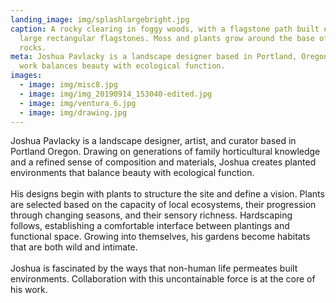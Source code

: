 ```yaml
---
landing_image: img/splashlargebright.jpg
caption: A rocky clearing in foggy woods, with a flagstone path built out of
  large rectangular flagstones. Moss and plants grow around the base of piled
  rocks.
meta: Joshua Pavlacky is a landscape designer based in Portland, Oregon. His
  work balances beauty with ecological function.
images:
  - image: img/misc8.jpg
  - image: img/img_20190914_153040-edited.jpg
  - image: img/ventura_6.jpg
  - image: img/drawing.jpg
---
```

Joshua Pavlacky is a landscape designer, artist, and curator based in Portland Oregon. Drawing on generations of family horticultural knowledge and a refined sense of composition and materials, Joshua creates planted environments that balance beauty with ecological function. \
\
His designs begin with plants to structure the site and define a vision. Plants are selected based on the capacity of local ecosystems, their progression through changing seasons, and their sensory richness. Hardscaping follows, establishing a comfortable interface between plantings and functional space. Growing into themselves, his gardens become habitats that are both wild and intimate.\
\
Joshua is fascinated by the ways that non-human life permeates built environments. Collaboration with this uncontainable force is at the core of his work.